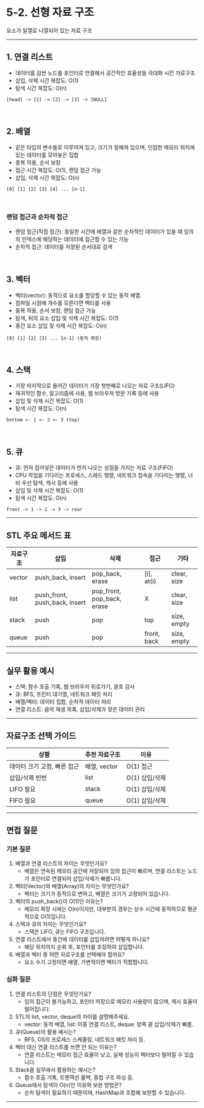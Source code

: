 # 5-2. 선형 자료 구조
요소가 일열로 나열되어 있는 자료 구조

---

## 1. 연결 리스트
- 데이터를 감싼 노드를 포인터로 연결해서 공간적인 효율성을 극대화 시킨 자료구조
- 삽입, 삭제 시간 복잡도: O(1)
- 탐색 시간 복잡도: O(n)

```
[head] -> [1] -> [2] -> [3] -> [NULL]
```

<br>

## 2. 배열
- 같은 타입의 변수들로 이루어져 있고, 크기가 정해져 있으며, 인접한 메모리 위치에 있는 데이터를 모아놓은 집합
- 중복 허용, 순서 보장
- 접근 시간 복잡도: O(1), 랜덤 접근 가능
- 삽입, 삭제 시간 복잡도: O(n)

```
[0] [1] [2] [3] [4] ... [n-1]
```

<br>

###  랜덤 접근과 순차적 접근
- 랜덤 접근(직접 접근): 동일한 시간에 배열과 같은 순차적인 데이터가 있을 때 임의의 인덱스에 해당하는 데이터에 접근할 수 있는 기능
- 순차적 접근: 데이터를 저장된 순서대로 검색

<br>

## 3. 벡터
- 벡터(vector): 동적으로 요소를 할당할 수 있는 동적 배열.
- 컴파일 시점에 개수를 모른다면 벡터를 사용
- 중복 허용, 순서 보장, 랜덤 접근 가능
- 탐색, 뒤의 요소 삽입 및 삭제 시간 복잡도: O(1)
- 중간 요소 삽입 및 삭제 시간 복잡도: O(n)

```
[0] [1] [2] [3] ... [n-1] (동적 확장)
```

<br>

## 4. 스택
- 가장 마지막으로 들어간 데이터가 가장 첫번째로 나오는 자료 구조(LIFO)
- 재귀적인 함수, 알고리즘에 사용, 웹 브라우저 방문 기록 등에 사용
- 삽입 및 삭제 시간 복잡도: O(1)
- 탐색 시간 복잡도: O(n)

```
bottom <- 1 <- 2 <- 3 (top)
```

<br>

## 5. 큐
- 큐: 먼저 집어넣은 데이터가 먼저 나오는 성질을 가지는 자료 구조(FIFO)
- CPU 작업을 기다리는 프로세스, 스레드 행렬, 네트워크 접속을 기다리는 행렬, 너비 우선 탐색, 캐시 등에 사용
- 삽입 및 삭제 시간 복잡도: O(1)
- 탐색 시간 복잡도: O(n)

```
front -> 1 -> 2 -> 3 -> rear
```

---

##  STL 주요 메서드 표

| 자료구조 | 삽입 | 삭제 | 접근 | 기타 |
|----------|------|------|------|------|
| vector   | push_back, insert | pop_back, erase | [i], at(i) | clear, size |
| list     | push_front, push_back, insert | pop_front, pop_back, erase | X | clear, size |
| stack    | push | pop | top | size, empty |
| queue    | push | pop | front, back | size, empty |

---

##  실무 활용 예시

- 스택: 함수 호출 기록, 웹 브라우저 뒤로가기, 괄호 검사
- 큐: BFS, 프린터 대기열, 네트워크 패킷 처리
- 배열/벡터: 데이터 집합, 순차적 데이터 처리
- 연결 리스트: 음악 재생 목록, 삽입/삭제가 잦은 데이터 관리

---

##  자료구조 선택 가이드

| 상황 | 추천 자료구조 | 이유 |
|------|--------------|------|
| 데이터 크기 고정, 빠른 접근 | 배열, vector | O(1) 접근 |
| 삽입/삭제 빈번 | list | O(1) 삽입/삭제 |
| LIFO 필요 | stack | O(1) 삽입/삭제 |
| FIFO 필요 | queue | O(1) 삽입/삭제 |

---

## 면접 질문

### 기본 질문

1. 배열과 연결 리스트의 차이는 무엇인가요?
   - 배열은 연속된 메모리 공간에 저장되어 임의 접근이 빠르며, 연결 리스트는 노드가 포인터로 연결되어 삽입/삭제가 빠릅니다.
2. 벡터(Vector)와 배열(Array)의 차이는 무엇인가요?
   - 벡터는 크기가 동적으로 변하고, 배열은 크기가 고정되어 있습니다.
3. 벡터의 push_back()이 O(1)인 이유는?
   - 메모리 확장 시에는 O(n)이지만, 대부분의 경우는 상수 시간에 동작하므로 평균적으로 O(1)입니다.
4. 스택과 큐의 차이는 무엇인가요?
   - 스택은 LIFO, 큐는 FIFO 구조입니다.
5. 연결 리스트에서 중간에 데이터를 삽입하려면 어떻게 하나요?
   - 해당 위치까지 순회 후, 포인터를 조정하여 삽입합니다.
6. 배열과 벡터 중 어떤 자료구조를 선택해야 할까요?
   - 요소 수가 고정이면 배열, 가변적이면 벡터가 적합합니다.

### 심화 질문

1. 연결 리스트의 단점은 무엇인가요?
   - 임의 접근이 불가능하고, 포인터 저장으로 메모리 사용량이 많으며, 캐시 효율이 떨어집니다.
2. STL의 list, vector, deque의 차이를 설명해주세요.
   - vector: 동적 배열, list: 이중 연결 리스트, deque: 양쪽 끝 삽입/삭제가 빠름.
3. 큐(Queue)의 활용 예시는?
   - BFS, OS의 프로세스 스케줄링, 네트워크 패킷 처리 등.
4. 벡터 대신 연결 리스트를 쓰면 안 되는 이유는?
   - 연결 리스트는 메모리 접근 효율이 낮고, 실제 성능이 벡터보다 떨어질 수 있습니다.
5. Stack을 실무에서 활용하는 예시는?
   - 함수 호출 기록, 트랜잭션 롤백, 중첩 구조 파싱 등.
6. Queue에서 탐색이 O(n)인 이유와 보완 방법은?
   - 순차 탐색이 필요하기 때문이며, HashMap과 조합해 보완할 수 있습니다.

---